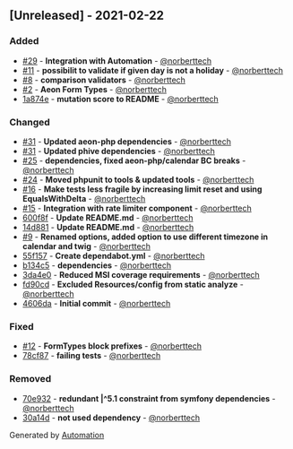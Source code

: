 ## [Unreleased] - 2021-02-22

### Added
- [#29](https://github.com/aeon-php/symfony-bundle/pull/29) - **Integration with Automation** - [@norberttech](https://github.com/norberttech)
- [#11](https://github.com/aeon-php/symfony-bundle/pull/11) - **possibilit to validate if given day is not a holiday** - [@norberttech](https://github.com/norberttech)
- [#8](https://github.com/aeon-php/symfony-bundle/pull/8) - **comparison validators** - [@norberttech](https://github.com/norberttech)
- [#2](https://github.com/aeon-php/symfony-bundle/pull/2) - **Aeon Form Types** - [@norberttech](https://github.com/norberttech)
- [1a874e](https://github.com/aeon-php/symfony-bundle/commit/1a874ef13537e683a646e228db5e33b223d44bb7) - **mutation score to README** - [@norberttech](https://github.com/norberttech)

### Changed
- [#31](https://github.com/aeon-php/symfony-bundle/pull/31) - **Updated aeon-php dependencies** - [@norberttech](https://github.com/norberttech)
- [#31](https://github.com/aeon-php/symfony-bundle/pull/31) - **Updated phive dependencies** - [@norberttech](https://github.com/norberttech)
- [#25](https://github.com/aeon-php/symfony-bundle/pull/25) - **dependencies, fixed aeon-php/calendar BC breaks** - [@norberttech](https://github.com/norberttech)
- [#24](https://github.com/aeon-php/symfony-bundle/pull/24) - **Moved phpunit to tools & updated tools** - [@norberttech](https://github.com/norberttech)
- [#16](https://github.com/aeon-php/symfony-bundle/pull/16) - **Make tests less fragile by increasing limit reset and using EqualsWithDelta** - [@norberttech](https://github.com/norberttech)
- [#15](https://github.com/aeon-php/symfony-bundle/pull/15) - **Integration with rate limiter component** - [@norberttech](https://github.com/norberttech)
- [600f8f](https://github.com/aeon-php/symfony-bundle/commit/600f8f521c29f72e3d72be13ce6b5668b0b23bb4) - **Update README.md** - [@norberttech](https://github.com/norberttech)
- [14d881](https://github.com/aeon-php/symfony-bundle/commit/14d881fb274b53e584664482a86812c3ff2e20f9) - **Update README.md** - [@norberttech](https://github.com/norberttech)
- [#9](https://github.com/aeon-php/symfony-bundle/pull/9) - **Renamed options, added option to use different timezone in calendar and twig** - [@norberttech](https://github.com/norberttech)
- [55f157](https://github.com/aeon-php/symfony-bundle/commit/55f1573f60b20922482ae508961241e3e1ab34a1) - **Create dependabot.yml** - [@norberttech](https://github.com/norberttech)
- [b134c5](https://github.com/aeon-php/symfony-bundle/commit/b134c56e70b37f2f3d2094b84d46e43df69cbfb4) - **dependencies** - [@norberttech](https://github.com/norberttech)
- [3da4e0](https://github.com/aeon-php/symfony-bundle/commit/3da4e05b34ec042c22dc3f8c913a163c2223ea03) - **Reduced MSI coverage requirements** - [@norberttech](https://github.com/norberttech)
- [fd90cd](https://github.com/aeon-php/symfony-bundle/commit/fd90cd87a206e7885162d0c5d0b236b78e27a8f6) - **Excluded Resources/config from static analyze** - [@norberttech](https://github.com/norberttech)
- [4606da](https://github.com/aeon-php/symfony-bundle/commit/4606daf0e77bd210a56d134367ca1aa41a46d656) - **Initial commit** - [@norberttech](https://github.com/norberttech)

### Fixed
- [#12](https://github.com/aeon-php/symfony-bundle/pull/12) - **FormTypes block prefixes** - [@norberttech](https://github.com/norberttech)
- [78cf87](https://github.com/aeon-php/symfony-bundle/commit/78cf878e836577b2b434f1c969ffe6afd90be2e1) - **failing tests** - [@norberttech](https://github.com/norberttech)

### Removed
- [70e932](https://github.com/aeon-php/symfony-bundle/commit/70e9321b2ceda4c1895e8e1f8496a9b6fdc5fdb9) - **redundant |^5.1 constraint from symfony dependencies** - [@norberttech](https://github.com/norberttech)
- [30a14d](https://github.com/aeon-php/symfony-bundle/commit/30a14db1e6b5bdb4a971d09215eb3d7be2cad319) - **not used dependency** - [@norberttech](https://github.com/norberttech)

Generated by [Automation](https://github.com/aeon-php/automation)